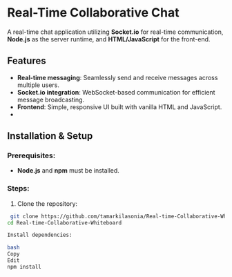 # Real-Time Collaborative Chat

A real-time chat application utilizing **Socket.io** for real-time communication, **Node.js** as the server runtime, and **HTML/JavaScript** for the front-end.

## Features
- **Real-time messaging**: Seamlessly send and receive messages across multiple users.
- **Socket.io integration**: WebSocket-based communication for efficient message broadcasting.
- **Frontend**: Simple, responsive UI built with vanilla HTML and JavaScript.
- 
## Installation & Setup
### Prerequisites:
- **Node.js** and **npm** must be installed.
### Steps:
1. Clone the repository:
 ```bash
  git clone https://github.com/tamarkilasonia/Real-time-Collaborative-Whiteboard.git
cd Real-time-Collaborative-Whiteboard

Install dependencies:

bash
Copy
Edit
npm install
